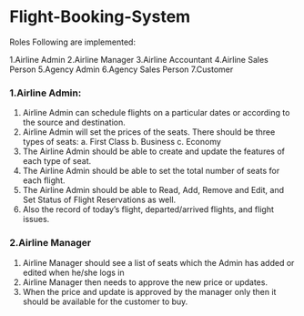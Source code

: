 # Flight-Booking-System

Roles Following are implemented:

 1.Airline Admin
 2.Airline Manager
 3.Airline Accountant
 4.Airline Sales Person
 5.Agency Admin
 6.Agency Sales Person
 7.Customer

### 1.Airline Admin:

  1. Airline Admin can schedule flights on a particular dates or according to the source and destination.
  2. Airline Admin will set the prices of the seats. There should be three types of seats:
    a.  First Class
    b.  Business
    c.  Economy
   3. The Airline Admin should be able to create and update the features of each type of seat.
   4. The Airline Admin should be able to set the total number of seats for each flight.
   5. The Airline Admin should be able to Read, Add, Remove and Edit, and Set Status of Flight Reservations as well.
   6. Also the record of today’s flight, departed/arrived flights, and flight issues.



### 2.Airline Manager

1. Airline Manager should see a list of seats which the Admin has added or edited when he/she logs in
2. Airline Manager then needs to approve the new price or updates.
3. When the price and update is approved by the manager only then it should be available for the customer to buy.
